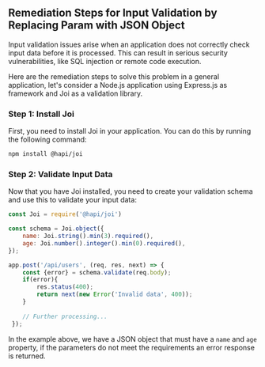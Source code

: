 

## Remediation Steps for Input Validation by Replacing Param with JSON Object

Input validation issues arise when an application does not correctly check input data before it is processed. This can result in serious security vulnerabilities, like SQL injection or remote code execution.

Here are the remediation steps to solve this problem in a general application, let's consider a Node.js application using Express.js as framework and Joi as a validation library.

### Step 1: Install Joi
First, you need to install Joi in your application. You can do this by running the following command:

```bash
npm install @hapi/joi
```

### Step 2: Validate Input Data
Now that you have Joi installed, you need to create your validation schema and use this to validate your input data:

```javascript
const Joi = require('@hapi/joi')

const schema = Joi.object({
    name: Joi.string().min(3).required(),
    age: Joi.number().integer().min(0).required(),
});

app.post('/api/users', (req, res, next) => {
    const {error} = schema.validate(req.body);
    if(error){
        res.status(400);
        return next(new Error('Invalid data', 400));
    }
    
    // Further processing...
 });
```

In the example above, we have a JSON object that must have a `name` and `age` property, if the parameters do not meet the requirements an error response is returned.